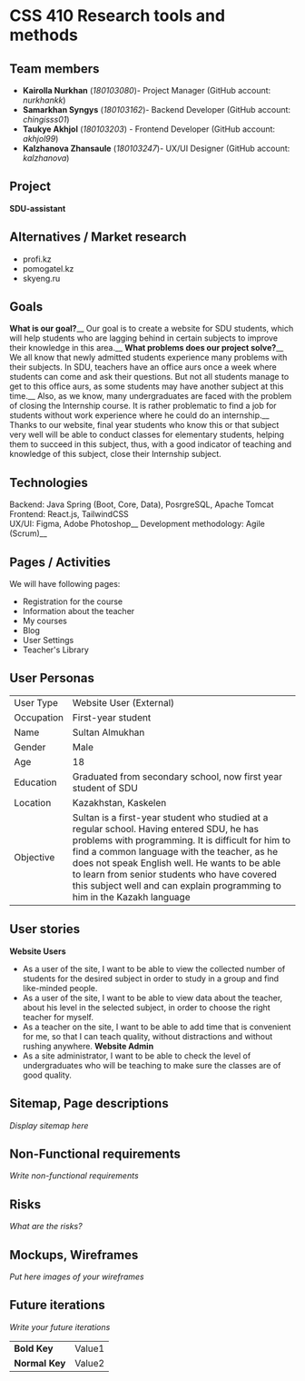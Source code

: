 # CSS 410 Research tools and methods
## Team members
+ **Kairolla Nurkhan** (*180103080*)- Project Manager (GitHub account: *nurkhankk*)
+ **Samarkhan Syngys** (*180103162*)- Backend Developer (GitHub account: *chingisss01*)
+ **Taukye Akhjol** (*180103203*) - Frontend Developer (GitHub account: *akhjol99*)
+ **Kalzhanova Zhansaule** (*180103247*)- UX/UI Designer (GitHub account: *kalzhanova*)
## Project
**SDU-assistant**

## Alternatives / Market research
+ profi.kz
+ pomogatel.kz
+ skyeng.ru

## Goals
**What is our goal?**__
Our goal is to create a website for SDU students, which will help students who are lagging behind in certain subjects to improve their knowledge in this area.__
**What problems does our project solve?**__
We all know that newly admitted students experience many problems with their subjects. In SDU, teachers have an office aurs once a week where students can come and ask their questions. But not all students manage to get to this office aurs, as some students may have another subject at this time.__
Also, as we know, many undergraduates are faced with the problem of closing the Internship course. It is rather problematic to find a job for students without work experience where he could do an internship.__
Thanks to our website, final year students who know this or that subject very well will be able to conduct classes for elementary students, helping them to succeed in this subject, thus, with a good indicator of teaching and knowledge of this subject, close their Internship subject.

## Technologies
Backend: Java Spring (Boot, Core, Data), PosrgreSQL, Apache Tomcat\
Frontend: React.js, TailwindCSS<br />
UX/UI: Figma, Adobe Photoshop__
Development methodology: Agile (Scrum)__

## Pages / Activities 
We will have following pages:
- Registration for the course
- Information about the teacher
- My courses
- Blog
- User Settings
- Teacher's Library

## User Personas

|   |   |
|---|---|
|User Type|Website User (External)|
|Occupation|First-year student|
|Name|Sultan Almukhan|
|Gender|Male|
|Age|18|
|Education|Graduated from secondary school, now first year student of SDU|
|Location|Kazakhstan, Kaskelen|
|Objective|Sultan is a first-year student who studied at a regular school. Having entered SDU, he has problems with programming. It is difficult for him to find a common language with the teacher, as he does not speak English well. He wants to be able to learn from senior students who have covered this subject well and can explain programming to him in the Kazakh language|

## User stories
**Website Users**
+ As a user of the site, I want to be able to view the collected number of students for the desired subject in order to study in a group and find like-minded people.
+ As a user of the site, I want to be able to view data about the teacher, about his level in the selected subject, in order to choose the right teacher for myself.
+ As a teacher on the site, I want to be able to add time that is convenient for me, so that I can teach quality, without distractions and without rushing anywhere.
**Website Admin**
+ As a site administrator, I want to be able to check the level of undergraduates who will be teaching to make sure the classes are of good quality.

## Sitemap, Page descriptions

*Display sitemap here*

## Non-Functional requirements
*Write non-functional requirements*

## Risks
*What are the risks?*

## Mockups, Wireframes
*Put here images of your wireframes*

## Future iterations
*Write your future iterations*


|   |   |
|---|---|
|__Bold Key__| Value1 |
| **Normal Key** | Value2 |
